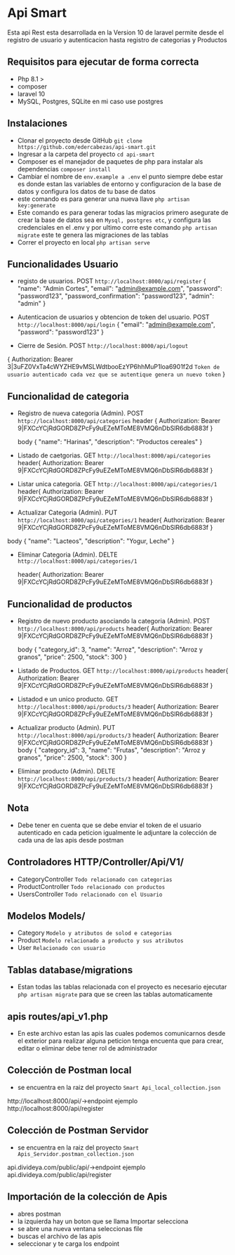 # Api Smart
Esta api Rest esta desarrollada en la Version 10 de laravel permite desde el registro de usuario y autenticacion hasta registro de categorias y Productos

## Requisitos para ejecutar de forma correcta 
- Php 8.1 >
- composer
- laravel 10
- MySQL, Postgres, SQLite en mi caso use postgres

## Instalaciones

- Clonar el proyecto desde GitHub `git clone https://github.com/edercabezas/api-smart.git`
- Ingresar a la carpeta del proyecto `cd api-smart`
- Composer es el manejador de paquetes de php para instalar als dependencias `composer install`
- Cambiar el nombre  de `env.example a .env` el punto siempre debe estar es donde estan las variables de entorno y configuracion de la base de datos y configura los datos de tu base de datos
- este comando es para generar una nueva llave `php artisan key:generate`
- Este comando es para generar todas las migracios primero asegurate de crear la base de datos sea en `Mysql, postgres etc`,  y configura las credenciales en el .env y por ultimo corre este comando `php artisan migrate` este te genera las migraciones de las tablas 
- Correr el proyecto en local `php artisan serve`

## Funcionalidades Usuario
- registo de usuarios. POST `http://localhost:8000/api/register`
{
  "name": "Admin Cortes",
  "email": "admin@example.com",
  "password": "password123",
  "password_confirmation": "password123",
  "admin": "admin"
}

- Autenticacion de usuarios y obtencion de token del usuario. POST `http://localhost:8000/api/login`
{
  "email": "admin@example.com",
  "password": "password123"
}
- Cierre de Sesión. POST `http://localhost:8000/api/logout`

{
    Authorization: Bearer 3|3uFZ0VxTa4cWYZHE9vMSLWdtbooEzYP6hhMuP1loa6901f2d `Token de usuario autenticado cada vez que se autentique genera un nuevo token`
} 

## Funcionalidad de categoria
- Registro de nueva categoria (Admin). POST `http://localhost:8000/api/categories`
 header {
        Authorization: Bearer 9|FXCcYCjRdGORD8ZPcFy9uEZeMToME8VMQ6nDbSlR6db6883f
    }

    body {
        "name": "Harinas",
        "description": "Productos cereales"
    }

- Listado de caetgorias. GET `http://localhost:8000/api/categories`
    header{
    Authorization: Bearer 9|FXCcYCjRdGORD8ZPcFy9uEZeMToME8VMQ6nDbSlR6db6883f
    }

- Listar unica categoria. GET `http://localhost:8000/api/categories/1`
   header{
    Authorization: Bearer 9|FXCcYCjRdGORD8ZPcFy9uEZeMToME8VMQ6nDbSlR6db6883f
    }

- Actualizar Categoria (Admin). PUT `http://localhost:8000/api/categories/1`
  header{
    Authorization: Bearer 9|FXCcYCjRdGORD8ZPcFy9uEZeMToME8VMQ6nDbSlR6db6883f
    }

body {
    "name": "Lacteos",
    "description": "Yogur, Leche"
}
- Eliminar Categoria  (Admin). DELTE `http://localhost:8000/api/categories/1`

  header{
    Authorization: Bearer 9|FXCcYCjRdGORD8ZPcFy9uEZeMToME8VMQ6nDbSlR6db6883f
    }

## Funcionalidad de productos
- Registro de nuevo producto asociando la categoria (Admin). POST `http://localhost:8000/api/products`
  header{
    Authorization: Bearer 9|FXCcYCjRdGORD8ZPcFy9uEZeMToME8VMQ6nDbSlR6db6883f
    }

    body {
    "category_id": 3,
    "name": "Arroz",
    "description": "Arroz y granos",
    "price": 2500,
    "stock": 300
}

- Listado de Productos. GET `http://localhost:8000/api/products`
  header{
    Authorization: Bearer 9|FXCcYCjRdGORD8ZPcFy9uEZeMToME8VMQ6nDbSlR6db6883f
    }

- Listadod e un unico producto. GET `http://localhost:8000/api/products/3`
  header{
    Authorization: Bearer 9|FXCcYCjRdGORD8ZPcFy9uEZeMToME8VMQ6nDbSlR6db6883f
    }

- Actualizar producto (Admin). PUT `http://localhost:8000/api/products/3`
  header{
    Authorization: Bearer 9|FXCcYCjRdGORD8ZPcFy9uEZeMToME8VMQ6nDbSlR6db6883f
    }
    body {
    "category_id": 3,
    "name": "Frutas",
    "description": "Arroz y granos",
    "price": 2500,
    "stock": 300
}
- Eliminar producto (Admin). DELTE `http://localhost:8000/api/products/3`
  header{
    Authorization: Bearer 9|FXCcYCjRdGORD8ZPcFy9uEZeMToME8VMQ6nDbSlR6db6883f
    }
    
## Nota 
- Debe tener en cuenta que se debe enviar el token de el usuario autenticado en cada peticion igualmente le adjuntare la colección de cada una de las apis desde postman

## Controladores HTTP/Controller/Api/V1/
- CategoryController `Todo relacionado con categorias`
- ProductController `Todo relacionado con productos`
- UsersController `Todo relacionado con el Usuario`

## Modelos Models/
- Category `Modelo y atributos de solod e categorias`
- Product `Modelo relacionado a producto y sus atributos`
- User `Relacionado con usuario`

## Tablas database/migrations
- Estan todas las tablas relacionada con el proyecto es necesario ejecutar `php artisan migrate` para que se creen las tablas automaticamente

## apis routes/api_v1.php
- En este archivo estan las apis las cuales podemos comunicarnos desde el exterior para realizar alguna peticion tenga encuenta que para crear, editar o eliminar debe tener rol de administrador

##  Colección de Postman local
- se encuentra en la raiz del proyecto `Smart Api_local_collection.json`

http://localhost:8000/api/->endpoint
ejemplo
http://localhost:8000/api/register





##  Colección de Postman Servidor
- se encuentra en la raiz del proyecto `Smart Apis_Servidor.postman_collection.json`

api.divideya.com/public/api/->endpoint
ejemplo
api.divideya.com/public/api/register



## Importación de la colección de Apis
- abres postman 
- la izquierda hay un boton que se llama Importar selecciona
- se abre una nueva ventana seleccionas file 
- buscas el archivo de las apis 
- seleccionar y te carga los endpoint


